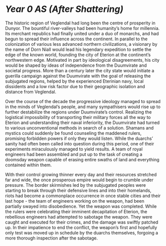 # *Year 0 AS (After Shattering)*

The historic region of Veglendal had long been the centre of prosperity in Dunyor. The bountiful river-valleys had been humanity’s home for millennia. Its merchant republics had finally united under a duo of monarchs, and had begun to spread their influence across the continent. In parallel to the colonization of various less advanced northern civilizations, a visionary by the name of Dorn Niall would lead his legendary expedition to settle the edge of the known world, founding the city of Eterion at the continent’s northwestern edge. Motivated in part by ideological disagreements, his city would be shaped by ideas of independence from the Duumvirate and societal progress. More than a century later the city state would initiate a guerilla campaign against the Duumvirate with the goal of releasing the subjugated regions, helped by the experienced Eterinian navy, local dissidents and a low risk factor due to their geographic isolation and distance from Veglendal.

Over the course of the decade the progressive ideology managed to spread in the minds of Veglendal’s people, and many sympathisers would rise up to further destabilize the regions under Duumvirate’s control. Realizing the logistical impossibility of transporting their military forces all the way to Eterion and understanding their naval inferiority, the Duumvirate had turned to various unconventional methods in search of a solution. Shamans and mystics could suddenly be found counseling the maddened rulers, promising forbidden powers if only they would listen. While the duarchs’ sanity had often been called into question during this period, one of their experiments miraculously managed to yield results. A team of royal engineers had been assembled and put up to the task of creating a doomsday weapon capable of erasing entire swaths of land and everything contained within them.

With their control growing thinner every day and their resources stretched far and wide, the once prosperous empire would begin to crumble under pressure. The border skirmishes led by the subjugated peoples were starting to break through their defensive lines and into their homelands, riots had become a commonplace occurrence in once stable cities and their last hope - the team of engineers working on the weapon, had been partially swayed into disobedience. Yet the weapon was completed. While the rulers were celebrating their imminent decapitation of Eterion, the rebellious engineers had attempted to sabotage the weapon. They were caught and executed for their crimes, and the damage was swiftly patched up. In their impatience to end the conflict, the weapon’s first and hopefully only test was moved up in schedule by the duarchs themselves, forgoing a more thorough inspection after the sabotage.
